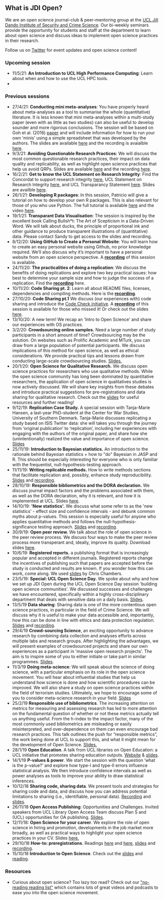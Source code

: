 ## What is JDI Open?

We are an open science journal-club & peer-mentoring group at the [UCL Jill Dando Institute of Security and Crime Science](http://www.ucl.ac.uk/jill-dando-institute). Our bi-weekly seminars provide the opportunity for students and staff at the department to learn about open science and discuss ideas to implement open science practices in their research.

Follow us on [Twitter](https://twitter.com/JDI_Open) for event updates and open science content! 

### Upcoming session
- 11/5/21: **An Introduction to UCL High Performance Computing**: Learn about when and how to use the UCL HPC tools.
- 
### Previous sessions
- 27/4/21: **Conducting mini meta-analyses**: You have properly heard about meta-analyses as a tool to summarise the whole (quantitative) literature. It is less known that mini meta-analyses within a multi-study paper (even with as little as two studies) can also be useful to develop sounder and more rigorous conclusions. 
The session will be based on Goh et al. (2016) [paper](https://onlinelibrary.wiley.com/doi/pdf/10.1111/spc3.12267?casa_token=xT_JKr_faYoAAAAA:djcdPJcGrPQyqiiAv36Rlr0hhfHBDFXGhDpc6H0gheGd4naTjXLXHJ8-_ZkpRXD4bFhfvM7r2xbCRLg) and will include information for how to run your own 'minis' using a simple spreadsheet that was developed by the authors. The slides are available [here](https://github.com/jdiopen/jdiopen.github.io/blob/master/Mini%20meta-analyses%202.pdf) and the recording is avaialble [here]().
- 9/3/21: **Avoiding Questionable Research Practices**: We will discuss the most common questionable research practices, their impact on data quality and replicability, as well as highlight open science practices that help us avoid QRPs. Slides are available [here](https://github.com/jdiopen/jdiopen.github.io/blob/master/QRPs.pptx) and the recording [here](https://mediacentral.ucl.ac.uk/Play/59173).
- 16/2/21: **Get to know the UCL Statement on Research Integrity**: Find the Concordat to support research integrity [here](https://www.universitiesuk.ac.uk/policy-and-analysis/reports/Documents/2019/the-concordat-to-support-research-integrity.pdf), UCL Statement on Research Integrity [here](https://www.ucl.ac.uk/research/integrity/sites/research_integrity/files/ucl_statement_on_research_integrity_2020.pdf), and UCL Transparancy Statement [here](https://www.ucl.ac.uk/research/sites/research/files/ucl_statement_on_transparency_in_research_november_20191.pdf). Slides are availble [here](https://github.com/jdiopen/jdiopen.github.io/blob/master/ucl%20research%20integrity%202.pptx).
- 26/1/21: **Developing R packages**: In this session, Patricio will give a tutorial on how to develop your own R packages. This is also relevant for those of you who use Python. The full tutorial is available [here](https://www.prestevez.com/post/r-package-tutorial/) and the video [here](https://mediacentral.ucl.ac.uk/Play/54427).
- 19/1/21: **Transparant Data Visualisation**: The session is inspired by the excellent book Calling Bullsh*t: The Art of Scepticism in a Data-Driven Word. We will talk about ducks, the principle of proportional ink and other guidance to produce transparent illustrations of (quantitative) data. Please contact Sandy to get access to the slides and recording.
- 8/12/20: **Using GitHub to Create a Personal Website**: You will learn how to create an easy personal website using Github, no prior knowledge required. We’ll also discuss why it’s important to have a personal website from an open science perspective. A [**recording**](https://mediacentral.ucl.ac.uk/Play/49615) of this session is available.
- 24/11/20: **The practicalities of doing a replication**: We discuss the benefits of doing replications and explore two key practical issues: how best to determine your sample size and how to judge the success of a replication. Find the [**recording**](https://mediacentral.ucl.ac.uk/Play/49623) here.
- 10/11/20: **Code Sharing pt. 2**: Learn all about README files, licenses, dependencies and compiling methods. Here is the [**recording**](https://mediacentral.ucl.ac.uk/Play/49626).
- 27/10/20: **Code Sharing pt.1** We discuss (our experiences with) code sharing and introduce the [Code Check initiative](https://codecheck.org.uk/). A [**recording**](https://mediacentral.ucl.ac.uk/Play/43211) of this session is available for those who missed it! Or check out the slides [here](http://jdiopen.github.io/sharecode2020.pdf).
- 13/10/20: A new term! We recap an 'Intro to Open Science' and share our experiences with OS practices.
- 3/2/20: **Crowdsourcing online samples.** Need a large number of study participants in a short amount of time? Crowdsourcing may be the solution. On websites such as Prolific Academic and MTurk, you can draw from a large population of potential participants. We discuss implications of this method for open science, as well as ethical considerations. We provide practical tips and lessons drawn from conducting large-scale crowdsourcing studies. [Slides.](http://jdiopen.github.io/crowdsourcing%20(1).pptx)
- 20/1/20: **Open Science for Qualitative Research.** We discuss open science practices for researchers who use qualitative methods. While the open science community has long been dominated by quantitative researchers, the application of open science in qualitatives studies is now actively discussed. We will share key insights from these debates and introduce practical suggestions for pre-registrations and data sharing for qualitative research. Check out the [slides](http://jdiopen.github.io/Qualitative%20open%20science.pptx) for useful resources and further reading!
- 9/12/19: **Replication Case Study.** A special session with Tanja-Marie Hansen, a last-year PhD-student at the Center for War Studies, University of Southern Denmark. Tanja-Marie discusses replicating a study based on ISIS Twitter data: she will takes you through the journey from ‘original publication’ to ‘replication’, including her experiences with engaging with the authors of the original paper, and share how she (unintentionally) realized the value and importance of open science. [Slides](http://jdiopen.github.io/replication_tanjamarie.pptx)
- 25/11/19: **Introduction to Bayesian statistics.**  An introduction to the rationale behind Bayesian statistics + how to "do" Bayesian in JASP and R. This should be especially interesting for everyone who is only familiar with the frequentist, null-hypothesis-testing approach.
- 11/11/19: **Writing replicable methods.** How to write methods sections that facilitate replication and, possibly, enhance study reproducibility. [Slides](http://jdiopen.github.io/repro_methods.pptx) and [recording](https://mediacentral.ucl.ac.uk/Player/56958119).
- 28/10/19: **Responsible bibliometrics and the DORA declaration.** We discuss journal impact factors and the problems associated with them, as well as the DORA declaration, why it is relevant, and how it is implemented at UCL. Slides [here](http://jdiopen.github.io/bibliometrics19.pdf).
- 14/10/19: **'New statistics'.** We discuss what some refer to as the 'new statistics' - effect size and confidence intervals - and debunk common myths about p-values. This session is especially useful for anyone who applies quantitative methods and follows the null-hypothesis-significance testing approach. [Slides](http://jdiopen.github.io/pvalue.pptx) and [recording](https://mediacentral.ucl.ac.uk/Play/19441).
- 30/9/19: **Open peer review.** We talk about the role of open science in the peer review process. We discuss four ways to make the peer review process more transperant and, ideally, improve its quality. Download slides [here](http://jdiopen.github.io/Open%20Peer%20Review.pptx).
- 10/6/19: **Registered reports.** a publishing format that is increasingly popular and accepted in different journals. Registered reports change the incentives of publishing such that papers are accepted before the study is conducted and results are known. If you wonder how this can work, come along. We used [slides](https://mfr.osf.io/render?url=https://osf.io/ux24b/?action=download%26mode=render) by Chris Chambers.
- 23/5/19: **Special: UCL Open Science Day.** We spoke about why and how we set up JDI Open during the UCL Open Science Day session 'building open science communities'. We discussed successes and challenges we have encountered, specifically within a highly cross-disciplinary department that deals with sensitive data on a daily basis. [Slides](jdiopen.github.io/osday.pdf).
- 13/5/19 **Data sharing**: Sharing data is one of the more contentious open science practices, in particular in the field of Crime Science. We will discuss why it is useful to make your data accessible and, importantly, how this can be done in line with ethics and data protection regulation. [Slides](jdiopen.github.io/datasharing.pptx) and [recording](https://open-education-repository.ucl.ac.uk//558/). 
- 29/4/19 **Crowd-sourcing Science**, an exciting opportunity to advance research by combining data collection and analyses efforts across multiple labs and research groups. After highlighting the advantages, we will present examples of crowdsourced projects and share our own experiences as a participant in 'massive open research projects'. The aim is to inspire some of you to either initiate or take part in similar programmes. [Slides](https://jdiopen.github.io/Crowdsourcing%20Research.pdf).
- 11/3/19 **Doing meta-science**: We will speak about the science of doing science, with a particular emphasis on its role in the open science movement. You will hear about influential studies that help us understand how science is done and how scientific procedures can be improved. We will also share a study on open science practices within the field of terrorism studies. Ultimately, we hope to encourage some of you to consider meta-science research in your field. [Slides](jdiopen.github.io/metascience.pptx)
- 25/2/19 **Responsible use of bibliometrics**. The increasing attention on metrics for measuring and assessing research has led to more attention on the fundamental question of whether or not these metrics actually tell us anything useful. From the h-index to the impact factor, many of the most commonly used bibliometrics are misleading or easily misinterpreted, and over-dependence on them can even encourage bad research practices. This talk outlines the push for “responsible metrics”, the work being done at UCL to support this, and what it might mean for the development of Open Science. [Slides.](jdiopen.github.io/bibliometrics.pptx)     
- 28/1/19 **Open Education**. A talk from UCL libraries on Open Education: a UCL initiative that promotes sharing education outputs. [Website](https://www.ucl.ac.uk/open-education/) & [slides](https://open-education-repository.ucl.ac.uk/id/document/1014).      
- 14/1/19 **P-values & power**. We start the session with the question ‘what is the p-value?’ and explore how type-I and type-II errors influence statistical analysis. We then introduce confidence intervals as well as power analyses as tools to improve your ability to draw statistical inferences.
- 10/12/18 **Sharing code, sharing data**. We present tools and strategies for sharing code and data, and discuss how you can address potential limitations to sharing (i.e., identifiable, personal data). [Recording](https://mediacentral.ucl.ac.uk/Play/16095) and [slides](jdiopen.github.io/codesharing.pdf). 
- 26/11/18 **Open Access Publishing**: Opportunities and Challenges. Invited speakers from UCL Library Open Access Team discuss Plan S and (UCL) opportunities for OA publishing. [Slides](jdiopen.github.io/openaccess.ppt).
- 12/11/18: **Open Science for your career**. We explore the role of open science in hiring and promotion, developments in the job market more broadly, as well as practical ways to highlight your open science practices in your CV. Slides [here.](jdiopen.github.io/openscience_dscs_12112018.pptx)
- 29/10/18 **How-to: preregistrations**. Readings [here](https://osf.io/2dxu5/) and [here](https://www.sciencedirect.com/science/article/pii/S0022103116301925), [slides](jdiopen.github.io/preregistrations.pptx) and [recording](https://mediacentral.ucl.ac.uk/Player/48885135).
- 15/10/18 **Introduction to Open Science**. Check out the [slides](jdiopen.github.io/introduction_slides.pptx) and [reading](https://psyarxiv.com/ak6jr).
      

### Resources
- Curious about open science? Too lazy too read? Check out our ["no-reading reading list"](https://jdiopen.github.io/noreading.pdf) which contains lots of great videos and podcasts to ease you into the open science movement. 
